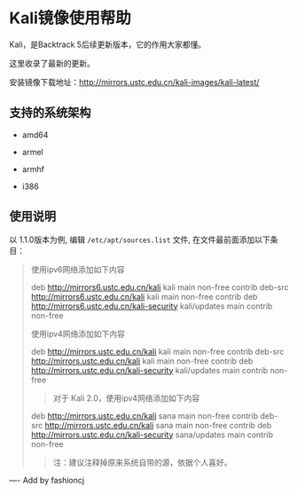 ---
---

# Kali镜像使用帮助

Kali，是Backtrack 5后续更新版本，它的作用大家都懂。 

这里收录了最新的更新。 

安装镜像下载地址：<http://mirrors.ustc.edu.cn/kali-images/kali-latest/>

## 支持的系统架构

  + amd64

  + armel

  + armhf

  + i386

## 使用说明

以 1.1.0版本为例, 编辑 `/etc/apt/sources.list` 文件, 在文件最前面添加以下条目： 

> 使用ipv6网络添加如下内容
>  
>  
> deb http://mirrors6.ustc.edu.cn/kali kali main non-free contrib
> deb-src http://mirrors6.ustc.edu.cn/kali kali main non-free contrib
> deb http://mirrors6.ustc.edu.cn/kali-security kali/updates main contrib non-free
>  
> 使用ipv4网络添加如下内容 
>  
>  
> deb http://mirrors.ustc.edu.cn/kali kali main non-free contrib
> deb-src http://mirrors.ustc.edu.cn/kali kali main non-free contrib
> deb http://mirrors.ustc.edu.cn/kali-security kali/updates main contrib non-free
>  
> >对于 Kali 2.0，使用ipv4网络添加如下内容 
>  
>  
> deb http://mirrors.ustc.edu.cn/kali sana main non-free contrib
> deb-src http://mirrors.ustc.edu.cn/kali sana main non-free contrib
> deb http://mirrors.ustc.edu.cn/kali-security sana/updates main contrib non-free
>  
> >注：建议注释掉原来系统自带的源，依据个人喜好。 

—- Add by fashioncj 
